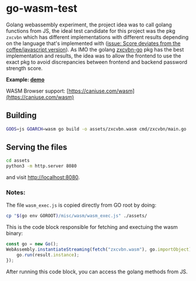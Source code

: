 # go-wasm-test

Golang webassembly experiment, the project idea was to call golang functions from JS, the ideal test candidate for this project was the pkg `zxcvbn` which has different implementations with different results depending on the language that's implemented with ([issue: Score deviates from the coffee/javascript version](https://github.com/nbutton23/zxcvbn-go/issues/20)). As IMO the golang [zxcvbn-go](https://github.com/nbutton23/zxcvbn-go) pkg has the best implementation and results, the idea was to allow the frontend to use the exact pkg to avoid discrepancies between frontend and backend password strength score.

**Example: [demo](https://marcos10soares.github.io/go-wasm-test/assets/index.html)**

WASM Browser support: [https://caniuse.com/wasm](https://caniuse.com/wasm)


## Building
```bash
GOOS=js GOARCH=wasm go build -o assets/zxcvbn.wasm cmd/zxcvbn/main.go
```


## Serving the files

```bash
cd assets
python3 -m http.server 8080
```

and visit [http://localhost:8080](http://localhost:8080).

### Notes:

The file `wasm_exec.js` is copied directly from GO root by doing:
```bash
cp "$(go env GOROOT)/misc/wasm/wasm_exec.js" ./assets/
```

This is the code block responsible for fetching and exectuing the wasm binary:
```javascript
const go = new Go();
WebAssembly.instantiateStreaming(fetch("zxcvbn.wasm"), go.importObject).then((result) => {
    go.run(result.instance);
});
```

After running this code block, you can access the golang methods from JS.

